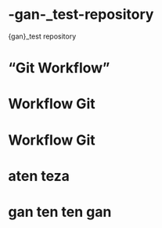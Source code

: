 # -gan-_test-repository
{gan}_test repository
# “Git Workflow”
# Workflow Git
# Workflow Git



# aten teza

# gan ten ten gan